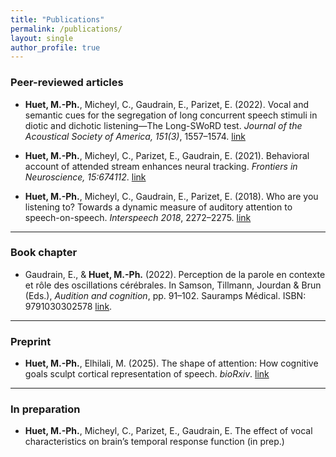 ```yaml
---
title: "Publications"
permalink: /publications/
layout: single
author_profile: true
---
```


### Peer-reviewed articles

- **Huet, M.-Ph.**, Micheyl, C., Gaudrain, E., Parizet, E. (2022). Vocal and semantic cues for the segregation of long concurrent speech stimuli in diotic and dichotic listening—The Long-SWoRD test. *Journal of the Acoustical Society of America, 151(3)*, 1557–1574. [link](https://doi.org/10.1121/10.0007225)

- **Huet, M.-Ph.**, Micheyl, C., Parizet, E., Gaudrain, E. (2021). Behavioral account of attended stream enhances neural tracking. *Frontiers in Neuroscience, 15:674112*. [link](https://doi.org/10.3389/fnins.2021.674112)

- **Huet, M.-Ph.**, Micheyl, C., Gaudrain, E., Parizet, E. (2018). Who are you listening to? Towards a dynamic measure of auditory attention to speech-on-speech. *Interspeech 2018*, 2272–2275. [link](https://doi.org/10.21437/Interspeech.2018-2053)

---

### Book chapter

- Gaudrain, E., & **Huet, M.-Ph.** (2022). Perception de la parole en contexte et rôle des oscillations cérébrales. In Samson, Tillmann, Jourdan & Brun (Eds.), *Audition and cognition*, pp. 91–102. Sauramps Médical. ISBN: 9791030302578 [link](https://www.livres-medicaux.com/index.php?controller=attachment&id_attachment=193).

---

### Preprint

- **Huet, M.-Ph.**, Elhilali, M. (2025). The shape of attention: How cognitive goals sculpt cortical representation of speech. *bioRxiv*. [link](https://doi.org/10.1101/2025.05.22.655464)

---

### In preparation

- **Huet, M.-Ph.**, Micheyl, C., Parizet, E., Gaudrain, E. The effect of vocal characteristics on brain’s temporal response function (in prep.)
